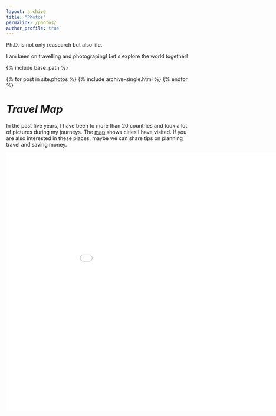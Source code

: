 ```yaml
---
layout: archive
title: "Photos"
permalink: /photos/
author_profile: true
---
```



Ph.D. is not only reasearch but also life.

I am keen on travelling and photograping! Let's explore the world together!


{% include base_path %}


{% for post in site.photos %}
  {% include archive-single.html %}
{% endfor %}

*Travel Map*
======
In the past five years, I have been to more than 20 countries and took a lot of pictures during my journeys. The [map](https://mengyuanuk.github.io/talkmap.html)
shows cities I have visited. If you are also interested in these places, maybe we can share tips on planning travel and saving money. 
<iframe src="/talkmap/map.html" height="700" width="1000" style="border:none;"></iframe>

